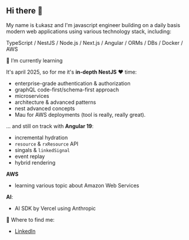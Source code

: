 ## Hi there 👋

My name is Łukasz and I'm javascript engineer building on a daily basis modern web applications using various technology stack, including:

TypeScript / NestJS / Node.js / Next.js / Angular / ORMs / DBs / Docker / AWS

<!--
**egocentryk/egocentryk** is a ✨ _special_ ✨ repository because its `README.md` (this file) appears on your GitHub profile.

Here are some ideas to get you started:

- 🔭 I’m currently working on ...
- 🌱 I’m currently learning ...
- 👯 I’m looking to collaborate on ...
- 🤔 I’m looking for help with ...
- 💬 Ask me about ...
- 📫 How to reach me: ...
- 😄 Pronouns: ...
- ⚡ Fun fact: ...
-->

🌱 I’m currently learning

It's april 2025, so for me it's **in-depth NestJS** ❤️ time:

- enterprise-grade authentication & authorization
- graphQL code-first/schema-first approach
- microservices
- architecture & advanced patterns
- nest advanced concepts
- Mau for AWS deployments (tool is really, really great).

... and still on track with **Angular 19**:

- incremental hydration
- `resource` & `rxResource` API
- singals & `linkedSignal`
- event replay
- hybrid rendering

**AWS**

- learning various topic about Amazon Web Services

**AI**:

- AI SDK by Vercel using Anthropic

🔎 Where to find me:

- [LinkedIn](https://www.linkedin.com/in/lukaszskowron/)
